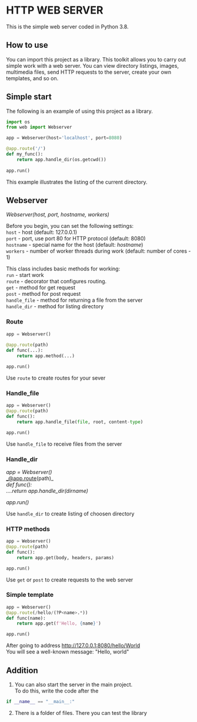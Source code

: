 # **HTTP WEB SERVER**
This is the simple web server coded in Python 3.8.

## **How to use**
You can import this project as a library. 
This toolkit allows you to carry out simple work with a web server.
You can view directory listings, images, multimedia files, send HTTP requests 
to the server, create your own templates, and so on.

## **Simple start**
The following is an example of using this project as a library.
```python
import os  
from web import Webserver

app = Webserver(host='localhost', port=8080)

@app.route('/') 
def my_func(): 
    return app.handle_dir(os.getcwd())
    
app.run()
```

This example illustrates the listing of the current directory.

## **Webserver**
_Webserver(host, port, hostname, workers)_  

Before you begin, you can set the following settings:  
`host` - host (default: 127.0.0.1)  
`port` - port, use port 80 for HTTP protocol (default: 8080)  
`hostname` - special name for the host (default: _hostname_)  
`workers` - number of worker threads during work (default: number of cores - 1)  

This class includes basic methods for working:  
`run` - start work  
`route` - decorator that configures routing.  
`get` - method for get request  
`post` - method for post request  
`handle_file` - method for returning a file from the server  
`handle_dir` - method for listing directory

### **Route**
``` python
app = Webserver()
  
@app.route(path)  
def func(...):
    return app.method(...) 

app.run()
```
  

Use `route` to create routes for your sever

### **Handle_file**
``` python
app = Webserver()  
@app.route(path)  
def func(): 
    return app.handle_file(file, root, content-type)

app.run()
```

Use `handle_file` to receive files from the server

### **Handle_dir**
_app = Webserver()_  
_@app.route(path)_  
_def func():_  
_....return app.handle_dir(dirname)_  

_app.run()_

Use `handle_dir` to create listing of choosen directory

### **HTTP methods**
``` python
app = Webserver()
@app.route(path)
def func():
    return app.get(body, headers, params)

app.run()
```

Use `get` or `post` to create requests to the web server

### **Simple template**
``` python
app = Webserver() 
@app.route(/hello/(?P<name>.*))
def func(name):
    return app.get(f'Hello, {name}') 

app.run()
```

After going to address http://127.0.0.1:8080/hello/World   
You will see a well-known message: "Hello, world"

## **Addition**
1. You can also start the server in the main project.  
To do this, write the code after the 
``` python 
if __name__ == "__main__:"
```
2. There is a folder of files. There you can test the library
